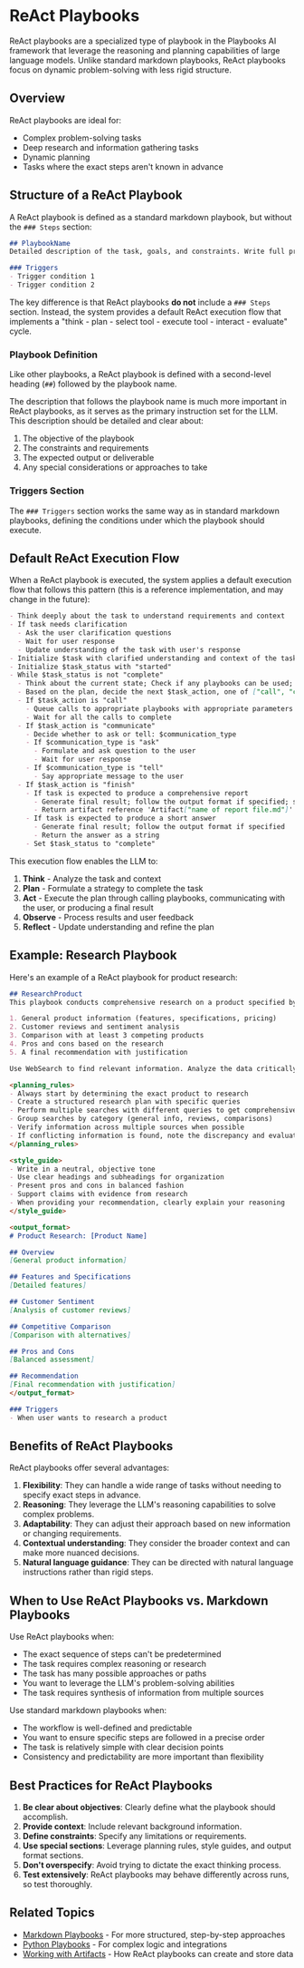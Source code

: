 # ReAct Playbooks

ReAct playbooks are a specialized type of playbook in the Playbooks AI framework that leverage the reasoning and planning capabilities of large language models. Unlike standard markdown playbooks, ReAct playbooks focus on dynamic problem-solving with less rigid structure.

## Overview

ReAct playbooks are ideal for:

- Complex problem-solving tasks
- Deep research and information gathering tasks
- Dynamic planning
- Tasks where the exact steps aren't known in advance

## Structure of a ReAct Playbook

A ReAct playbook is defined as a standard markdown playbook, but without the `### Steps` section:

```markdown
## PlaybookName
Detailed description of the task, goals, and constraints. Write full prompt here.

### Triggers
- Trigger condition 1
- Trigger condition 2
```

The key difference is that ReAct playbooks **do not** include a `### Steps` section. Instead, the system provides a default ReAct execution flow that implements a "think - plan - select tool - execute tool - interact - evaluate" cycle.

### Playbook Definition

Like other playbooks, a ReAct playbook is defined with a second-level heading (`##`) followed by the playbook name.

The description that follows the playbook name is much more important in ReAct playbooks, as it serves as the primary instruction set for the LLM. This description should be detailed and clear about:

1. The objective of the playbook
2. The constraints and requirements
3. The expected output or deliverable
4. Any special considerations or approaches to take

### Triggers Section

The `### Triggers` section works the same way as in standard markdown playbooks, defining the conditions under which the playbook should execute.

## Default ReAct Execution Flow

When a ReAct playbook is executed, the system applies a default execution flow that follows this pattern (this is a reference implementation, and may change in the future):

```markdown
- Think deeply about the task to understand requirements and context
- If task needs clarification
  - Ask the user clarification questions
  - Wait for user response
  - Update understanding of the task with user's response
- Initialize $task with clarified understanding and context of the task
- Initialize $task_status with "started"
- While $task_status is not "complete"
  - Think about the current state; Check if any playbooks can be used; create/update your plan for completing the task
  - Based on the plan, decide the next $task_action, one of ["call", "communicate", "finish"]; must produce a "finish" action at the end
  - If $task_action is "call"
    - Queue calls to appropriate playbooks with appropriate parameters
    - Wait for all the calls to complete
  - If $task_action is "communicate"
    - Decide whether to ask or tell: $communication_type
    - If $communication_type is "ask"
      - Formulate and ask question to the user
      - Wait for user response
    - If $communication_type is "tell"
      - Say appropriate message to the user
  - If $task_action is "finish"
    - If task is expected to produce a comprehensive report
      - Generate final result; follow the output format if specified; save the result as an artifact `SaveArtifact("name of report file.md", "One line summary of the report", "report content...")`
      - Return artifact reference 'Artifact["name of report file.md"]'
    - If task is expected to produce a short answer
      - Generate final result; follow the output format if specified
      - Return the answer as a string
    - Set $task_status to "complete"
```

This execution flow enables the LLM to:

1. **Think** - Analyze the task and context
2. **Plan** - Formulate a strategy to complete the task
3. **Act** - Execute the plan through calling playbooks, communicating with the user, or producing a final result
4. **Observe** - Process results and user feedback
5. **Reflect** - Update understanding and refine the plan

## Example: Research Playbook

Here's an example of a ReAct playbook for product research:

```markdown
## ResearchProduct
This playbook conducts comprehensive research on a product specified by the user. The research should include:

1. General product information (features, specifications, pricing)
2. Customer reviews and sentiment analysis
3. Comparison with at least 3 competing products
4. Pros and cons based on the research
5. A final recommendation with justification

Use WebSearch to find relevant information. Analyze the data critically and present findings in a clear, organized format. Prioritize recent sources (within the last year if possible) and reputable websites.

<planning_rules>
- Always start by determining the exact product to research
- Create a structured research plan with specific queries
- Perform multiple searches with different queries to get comprehensive information
- Group searches by category (general info, reviews, comparisons)
- Verify information across multiple sources when possible
- If conflicting information is found, note the discrepancy and evaluate source credibility
</planning_rules>

<style_guide>
- Write in a neutral, objective tone
- Use clear headings and subheadings for organization
- Present pros and cons in balanced fashion
- Support claims with evidence from research
- When providing your recommendation, clearly explain your reasoning
</style_guide>

<output_format>
# Product Research: [Product Name]

## Overview
[General product information]

## Features and Specifications
[Detailed features]

## Customer Sentiment
[Analysis of customer reviews]

## Competitive Comparison
[Comparison with alternatives]

## Pros and Cons
[Balanced assessment]

## Recommendation
[Final recommendation with justification]
</output_format>

### Triggers
- When user wants to research a product
```

## Benefits of ReAct Playbooks

ReAct playbooks offer several advantages:

1. **Flexibility**: They can handle a wide range of tasks without needing to specify exact steps in advance.
2. **Reasoning**: They leverage the LLM's reasoning capabilities to solve complex problems.
3. **Adaptability**: They can adjust their approach based on new information or changing requirements.
4. **Contextual understanding**: They consider the broader context and can make more nuanced decisions.
5. **Natural language guidance**: They can be directed with natural language instructions rather than rigid steps.

## When to Use ReAct Playbooks vs. Markdown Playbooks

Use ReAct playbooks when:

- The exact sequence of steps can't be predetermined
- The task requires complex reasoning or research
- The task has many possible approaches or paths
- You want to leverage the LLM's problem-solving abilities
- The task requires synthesis of information from multiple sources

Use standard markdown playbooks when:

- The workflow is well-defined and predictable
- You want to ensure specific steps are followed in a precise order
- The task is relatively simple with clear decision points
- Consistency and predictability are more important than flexibility

## Best Practices for ReAct Playbooks

1. **Be clear about objectives**: Clearly define what the playbook should accomplish.
2. **Provide context**: Include relevant background information.
3. **Define constraints**: Specify any limitations or requirements.
4. **Use special sections**: Leverage planning rules, style guides, and output format sections.
5. **Don't overspecify**: Avoid trying to dictate the exact thinking process.
6. **Test extensively**: ReAct playbooks may behave differently across runs, so test thoroughly.

## Related Topics

- [Markdown Playbooks](markdown-playbooks.md) - For more structured, step-by-step approaches
- [Python Playbooks](python-playbooks.md) - For complex logic and integrations
- [Working with Artifacts](../tutorials/working-with-artifacts.md) - How ReAct playbooks can create and store data
